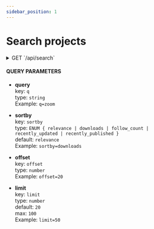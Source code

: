 ```yaml
---
sidebar_position: 1
---
```


# Search projects

<details>
<summary>GET `/api/search`</summary>


```json
"hits": [
    {
        "id": "J-sUmTnO6DEFC6d8o4",
        "slug": "simply-cosmic-shading",
        "name": "Simply Cosmic Shading",
        "summary": "Replaces the sun-based block shading with a static one.",
        "type": ["mod"],
        "icon": "https://i.ibb.co/Pc7GmNf/logox1080.png",
        "downloads": 19,
        "followers": 0,
        "dateUpdated": "2024-09-16T14:24:21.459Z",
        "datePublished": "2024-09-14T22:11:05.835Z",
        "categories": ["utility", "decoration"],
        "featuredCategories": ["utility"],
        "gameVersions": ["0.3.0-pre-alpha", "0.3.1-pre-alpha"],
        "loaders": ["quilt"],
        "author": "StartsMercury"  // CRMM username of the author
    },
    ...
],
"query": "shading?type=mod",
"processingTimeMs": 2,
"limit": 20,
"offset": 0,
"estimatedTotalHits": 2
```
</details>

#### QUERY PARAMETERS

- **query** \
    key: `q` \
    type: `string` \
    Example: `q=zoom`

- **sortby** \
    key: `sortby` \
    type: `ENUM { relevance | downloads | follow_count | recently_updated | recently_published }` \
    default: `relevance` \
    Example: `sortby=downloads`

- **offset** \
    key: `offset` \
    type: `number` \
    Example: `offset=20`

- **limit** \
    key: `limit` \
    type: `number` \
    default: `20` \
    max: `100` \
    Example: `limit=50`